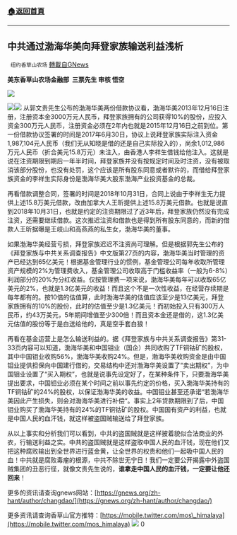 ###  [:house:返回首頁](https://github.com/ourhimalayas/txt)
---

## 中共通过渤海华美向拜登家族输送利益浅析
` 纽约香草山农场` [轉載自GNews](https://gnews.org/zh-hans/447431/)

**美东香草山农场金融部  三票先生 审核 悟空**

![]()![](https://gnews-media-offload.s3.amazonaws.com/wp-content/uploads/2020/10/23211032/GNEW-GTV-MOS-LOGO.jpeg)




![]()![](https://gnews-media-offload.s3.amazonaws.com/wp-content/uploads/2020/10/24135618/Picture1-32-e1603562253820.png)![]()![](https://gnews-media-offload.s3.amazonaws.com/wp-content/uploads/2020/10/24135842/Picture1-33.png)
从郭文贵先生公布的渤海华美两份借款协议看，渤海华美2013年12月16日注册，注册资本金3000万元人民币，拜登家族拥有的公司获得10%的股份，应投入资金300万元人民币，注册资金必须在2年内也就是2015年12月16日之前到位。第一份借款协议签署的时间是2017年6月30日，协议上说拜登家族实际注入资金1,987,104元人民币（我们无从知晓是借的还是自己实际投入的），尚余1,012,986万元人民币（折合美元15.8万元）未注入，由香港人李祥生借钱给他注入。这就是说在注资期限到期后一年半时间，拜登家族并没有按规定时间及时注资，没有被取消该部分股份，也没有处罚，这个应该是所有股东同意或者默许的，而借给拜登家族资金的李祥生实际身份是渤海华美大股东渤海产业投资基金的总裁。

再看借款调整合同，签署的时间是2018年10月31日，合同上说由于李祥生无力提供上述15.8万美元借款，改由加拿大人王昕提供上述15.8万美元借款。也就是说直到2018年10月31日，也就是约定的注资期限过了近3年后，拜登家族仍然没有完成注资，还需要继续借款。这次推迟注资和借款也是得到所有股东同意的，而新的借款人王昕据曝是王岐山和高燕燕的私生女，渤海华美的董事。

如果渤海华美经营亏损，拜登家族迟迟不注资尚可理解。但是根据郭先生公布的《拜登家族与中共关系调查报告》中文版第27页的内容，渤海华美当时管理的资产已经达到65亿美元！根据基金管理行业的惯例，基金管理公司每年收取所管理资产规模的2%为管理费收入，基金管理公司收取高于门槛收益率（一般为6-8%）利润部分的20%为分红收益。仅按管理费一项来说，渤海华美每年可以收取65亿美元的2%，也就是1.3亿美元的收益！而且这个不是一次性收益，在经营存续期是每年都有的。按10倍的估值算，此时渤海华美的估值应该至少是13亿美元，拜登家族拥有的10%的股份，此时的估值至少是1.3亿美元！而初始投入只有300万人民币，约43万美元，5年期间增值至少300倍！而且资本金还是借的，这1.3亿美元估值的股份等于是白送给他的，真是空手套白狼！

再看在基金运营上是怎么输送利益的。据《拜登家族与中共关系调查报告》第31-33页内容可以知道，渤海华美和中国钼业（国企）共同收购了TF铜钴矿的股权，其中中国钼业收购56%，渤海华美收购24%。但是，渤海华美收购资金是由中国钼业提供担保向中国建行借的，交易结构中还对渤海华美设置了“卖出期权”，为中国钼业设置了“买入期权”，也就是说事先设定好了，在某种条件下，只要渤海华美提出要求，中国钼业必须在某个时间之前以事先约定的价格，买入渤海华美持有的TF铜钴矿的24%的股权，以保证渤海华美的收益。中国钼业甚至还承诺“若渤海华美因此产生损失，则会对渤海华美进行补偿“。事实上2年贷款期限到了后，中国钼业购买了渤海华美持有的24%的TF铜钴矿的股权。中国国有资产的利益，也就是中国人民的血汗钱，就这样被盗国贼输送给了拜登家族。

从以上事实和分析我们可以看到，中共的盗国贼就是这样披着貌似合法商业的外衣，行输送利益之实。中共的盗国贼就是这样盗取中国人民的血汗钱，现在他们又把这种腐败输出到全世界进行蓝金黄，让全世界的权贵和他们一起吸中国人民的血！中共就是腐败毒瘤的根源，中共不除世无宁日！我们一定要公开揭露中外盗国贼集团的丑恶行径，就像文贵先生说的，**谁拿走中国人民的血汗钱，一定要让他还回来**！

更多的资讯请查询gnews网站：[https://gnews.org/zh-hant/author/changdao/](https://gnews.org/zh-hant/author/changdao/)

更多资讯请查询香草山官方推特：[https://mobile.twitter.com/mos\_himalaya](https://mobile.twitter.com/mos_himalaya)
![]()![](https://gnews-media-offload.s3.amazonaws.com/wp-content/uploads/2020/10/24010501/WhatsApp-Image-2020-10-24-at-04.33.05-1.jpeg)
0
